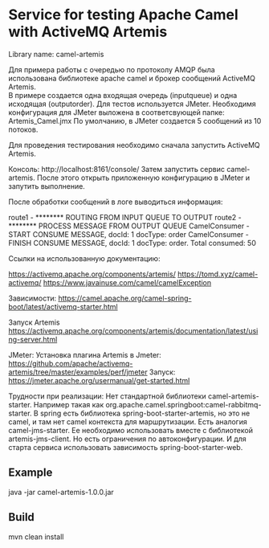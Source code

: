 # Service for testing Apache Camel with ActiveMQ Artemis
Library name: camel-artemis

  Для примера работы с очередью по протоколу AMQP была использована библиотеке apache camel и брокер сообщений ActiveMQ Artemis.  
В примере создается одна входящая очередь (inputqueue) и одна исходящая (outputorder).
Для тестов используется JMeter. Необходимя конфигурация для JMeter выложена в соответсвующей папке: Artemis_Camel.jmx
По умолчанию, в JMeter создается 5 сообщений из 10 потоков.

Для проведения тестирования необходимо сначала запустить ActiveMQ Artemis.

Консоль: http://localhost:8161/console/
Затем запустить сервис camel-artemis. 
После этого открыть приложенную конфигурацию в JMeter и запутить выполнение.

После обработки сообщений в логе выводиться информация:

route1 - ******** ROUTING FROM INPUT QUEUE TO OUTPUT
route2 - ******** PROCESS MESSAGE FROM OUTPUT QUEUE
CamelConsumer - START CONSUME MESSAGE, docId: 1 docType: order
CamelConsumer - FINISH CONSUME MESSAGE, docId: 1 docType: order. Total consumed: 50

Ссылки на использованную документацию:

https://activemq.apache.org/components/artemis/
https://tomd.xyz/camel-activemq/
https://www.javainuse.com/camel/camelException

Зависимости:
https://camel.apache.org/camel-spring-boot/latest/activemq-starter.html

Запуск Artemis
https://activemq.apache.org/components/artemis/documentation/latest/using-server.html

JMeter:
Установка плагина Artemis в Jmeter:
https://github.com/apache/activemq-artemis/tree/master/examples/perf/jmeter
Запуск:
https://jmeter.apache.org/usermanual/get-started.html

Трудности при реализации:
Нет стандартной библиотеки camel-artemis-starter. 
Например такая как org.apache.camel.springboot:camel-rabbitmq-starter.
В spring есть библиотека spring-boot-starter-artemis, но это не camel, и там нет camel контекста для маршрутизации.
Есть аналогия camel-jms-starter. Ее необходимо использовать вместе с библиотекой artemis-jms-client.
Но есть ограничения по автоконфигурации. И для старта сервиса использовать зависимость spring-boot-starter-web. 

## Example
java -jar camel-artemis-1.0.0.jar

## Build
mvn clean install
